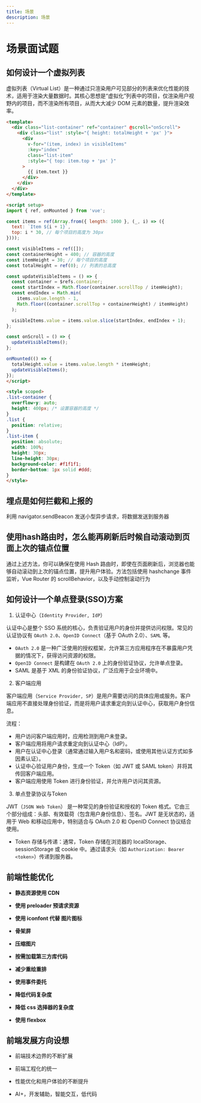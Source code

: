 ```yaml
---
title: 场景
description: 场景
---
```


# 场景面试题

## 如何设计一个虚拟列表

虚拟列表（Virtual List）是一种通过只渲染用户可见部分的列表来优化性能的技术，适用于渲染大量数据时。其核心思想是“虚拟化”列表中的项目，仅渲染用户视野内的项目，而不渲染所有项目，从而大大减少 DOM 元素的数量，提升渲染效率。

```html
<template>
  <div class="list-container" ref="container" @scroll="onScroll">
    <div class="list" :style="{ height: totalHeight + 'px' }">
      <div
        v-for="(item, index) in visibleItems"
        :key="index"
        class="list-item"
        :style="{ top: item.top + 'px' }"
      >
        {{ item.text }}
      </div>
    </div>
  </div>
</template>

<script setup>
import { ref, onMounted } from 'vue';

const items = ref(Array.from({ length: 1000 }, (_, i) => ({
  text: `Item ${i + 1}`,
  top: i * 30, // 每个项目的高度为 30px
})));

const visibleItems = ref([]);
const containerHeight = 400; // 容器的高度
const itemHeight = 30; // 每个项目的高度
const totalHeight = ref(0); // 列表的总高度

const updateVisibleItems = () => {
  const container = $refs.container;
  const startIndex = Math.floor(container.scrollTop / itemHeight);
  const endIndex = Math.min(
    items.value.length - 1,
    Math.floor((container.scrollTop + containerHeight) / itemHeight)
  );

  visibleItems.value = items.value.slice(startIndex, endIndex + 1);
};

const onScroll = () => {
  updateVisibleItems();
};

onMounted(() => {
  totalHeight.value = items.value.length * itemHeight;
  updateVisibleItems();
});
</script>

<style scoped>
.list-container {
  overflow-y: auto;
  height: 400px; /* 设置容器的高度 */
}
.list {
  position: relative;
}
.list-item {
  position: absolute;
  width: 100%;
  height: 30px;
  line-height: 30px;
  background-color: #f1f1f1;
  border-bottom: 1px solid #ddd;
}
</style>

```

## 埋点是如何拦截和上报的

利用 navigator.sendBeacon 发送小型异步请求，将数据发送到服务器

## 使用hash路由时，怎么能再刷新后时候自动滚动到页面上次的锚点位置

通过上述方法，你可以确保在使用 Hash 路由时，即使在页面刷新后，浏览器也能够自动滚动到上次的锚点位置，提升用户体验。方法包括使用 hashchange 事件监听，Vue Router 的 scrollBehavior，以及手动控制滚动行为

## 如何设计一个单点登录(SSO)方案

1. 认证中心（`Identity Provider, IdP`）

认证中心是整个 SSO 系统的核心，负责验证用户的身份并提供访问权限。常见的认证协议有 `OAuth 2.0`、`OpenID Connect`（基于 OAuth 2.0）、`SAML` 等。

* `OAuth 2.0` 是一种广泛使用的授权框架，允许第三方应用程序在不暴露用户凭据的情况下，获得访问资源的权限。
* `OpenID Connect` 是构建在 `OAuth 2.0` 上的身份验证协议，允许单点登录。
* SAML 是基于 XML 的身份验证协议，广泛应用于企业环境中。

2. 客户端应用

客户端应用（`Service Provider, SP`）是用户需要访问的具体应用或服务。客户端应用不直接处理身份验证，而是将用户请求重定向到认证中心，获取用户身份信息。

流程：

* 用户访问客户端应用时，应用检测到用户未登录。
* 客户端应用将用户请求重定向到认证中心（IdP）。
* 用户在认证中心登录（通常通过输入用户名和密码，或使用其他认证方式如多因素认证）。
* 认证中心验证用户身份，生成一个 Token（如 JWT 或 SAML token）并将其传回客户端应用。
* 客户端应用使用 Token 进行身份验证，并允许用户访问其资源。

3. 单点登录协议与Token

JWT（`JSON Web Token`） 是一种常见的身份验证和授权的 Token 格式。它由三个部分组成：头部、有效载荷（包含用户身份信息）、签名。JWT 是无状态的，适用于 Web 和移动应用中，特别适合与 OAuth 2.0 和 OpenID Connect 协议结合使用。

* Token 存储与传递：通常，Token 存储在浏览器的 localStorage、sessionStorage 或  cookie 中。通过请求头（如 `Authorization: Bearer <token>`）传递到服务器。

## 前端性能优化

* **静态资源使用 CDN**

* **使用 preloader 预请求资源**

* **使用 iconfont 代替 图片图标**

* **骨架屏**

* **压缩图片**

* **按需加载第三方库代码**

* **减少重绘重排**

* **使用事件委托**

* **降低代码复杂度**

* **降低 css 选择器的复杂度**

* **使用 flexbox**

## 前端发展方向设想

* 前端技术边界的不断扩展

* 前端工程化的统一

* 性能优化和用户体验的不断提升

* AI+，开发辅助，智能交互，低代码
